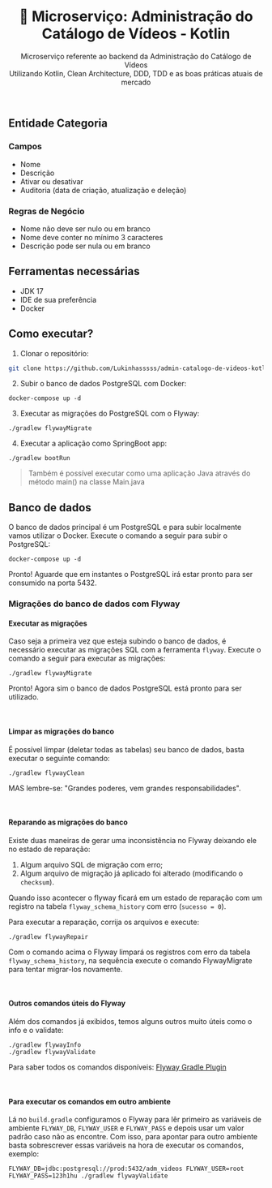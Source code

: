 <center>  
  <h1 align="center">🚀 Microserviço: Administração do Catálogo de Vídeos - Kotlin</h1>
  <p align="center">
    Microserviço referente ao backend da Administração do Catálogo de Vídeos<br />
    Utilizando Kotlin, Clean Architecture, DDD, TDD e as boas práticas atuais de mercado
  </p>
</center>
<br />

## Entidade Categoria

### Campos
- Nome
- Descrição
- Ativar ou desativar
- Auditoria (data de criação, atualização e deleção)

### Regras de Negócio
- Nome não deve ser nulo ou em branco
- Nome deve conter no mínimo 3 caracteres
- Descrição pode ser nula ou em branco

## Ferramentas necessárias

- JDK 17
- IDE de sua preferência
- Docker

## Como executar?

1. Clonar o repositório:
```sh
git clone https://github.com/Lukinhasssss/admin-catalogo-de-videos-kotlin.git
```

2. Subir o banco de dados PostgreSQL com Docker:
```shell
docker-compose up -d
```

3. Executar as migrações do PostgreSQL com o Flyway:
```shell
./gradlew flywayMigrate
```

4. Executar a aplicação como SpringBoot app:
```shell
./gradlew bootRun
``` 

> Também é possível executar como uma aplicação Java através do
> método main() na classe Main.java
## Banco de dados

O banco de dados principal é um PostgreSQL e para subir localmente vamos utilizar o
Docker. Execute o comando a seguir para subir o PostgreSQL:

```shell
docker-compose up -d
```

Pronto! Aguarde que em instantes o PostgreSQL irá estar pronto para ser consumido
na porta 5432.

### Migrações do banco de dados com Flyway

#### Executar as migrações

Caso seja a primeira vez que esteja subindo o banco de dados, é necessário
executar as migrações SQL com a ferramenta `flyway`.
Execute o comando a seguir para executar as migrações:

```shell
./gradlew flywayMigrate
```

Pronto! Agora sim o banco de dados PostgreSQL está pronto para ser utilizado.

<br/>

#### Limpar as migrações do banco

É possível limpar (deletar todas as tabelas) seu banco de dados, basta
executar o seguinte comando:

```shell
./gradlew flywayClean
```

MAS lembre-se: "Grandes poderes, vem grandes responsabilidades".

<br/>

#### Reparando as migrações do banco

Existe duas maneiras de gerar uma inconsistência no Flyway deixando ele no estado de reparação:

1. Algum arquivo SQL de migração com erro;
2. Algum arquivo de migração já aplicado foi alterado (modificando o `checksum`).

Quando isso acontecer o flyway ficará em um estado de reparação
com um registro na tabela `flyway_schema_history` com erro (`sucesso = 0`).

Para executar a reparação, corrija os arquivos e execute:
```shell
./gradlew flywayRepair
```

Com o comando acima o Flyway limpará os registros com erro da tabela `flyway_schema_history`,
na sequência execute o comando FlywayMigrate para tentar migrar-los novamente.

<br/>

#### Outros comandos úteis do Flyway

Além dos comandos já exibidos, temos alguns outros muito úteis como o info e o validate:

```shell
./gradlew flywayInfo
./gradlew flywayValidate
```

Para saber todos os comandos disponíveis: [Flyway Gradle Plugin](https://flywaydb.org/documentation/usage/gradle/info)

<br/>

#### Para executar os comandos em outro ambiente

Lá no `build.gradle` configuramos o Flyway para lêr primeiro as variáveis de
ambiente `FLYWAY_DB`, `FLYWAY_USER` e `FLYWAY_PASS` e depois usar um valor padrão
caso não as encontre. Com isso, para apontar para outro ambiente basta sobrescrever
essas variáveis na hora de executar os comandos, exemplo:

```shell
FLYWAY_DB=jdbc:postgresql://prod:5432/adm_videos FLYWAY_USER=root FLYWAY_PASS=123h1hu ./gradlew flywayValidate
```